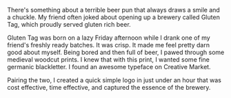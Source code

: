 There's something about a terrible beer pun that always draws a smile and a chuckle. My friend often joked about opening up a brewery called Gluten Tag, which proudly served gluten rich beer.

Gluten Tag was born on a lazy Friday afternoon while I drank one of my friend's freshly ready batches. It was crisp. It made me feel pretty darn good about myself. Being bored and then full of beer, I pawed through some medieval woodcut prints. I knew that with this print, I wanted some fine germanic blackletter. I found an awesome typeface on Creative Market. 

Pairing the two, I created a quick simple logo in just under an hour that was cost effective, time effective, and captured the essence of the brewery.

<figure class="full-width>
![](work/images/{{slug}})
</figure>